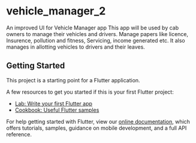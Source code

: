 # vehicle_manager_2

An improved UI for Vehicle Manager app
This app will be used by cab owners to manage their vehicles and drivers. Manage papers like licence, Insurence, pollution and fitness, Servicing, income generated etc.
It also manages in allotting vehicles to drivers and their leaves.

## Getting Started

This project is a starting point for a Flutter application.

A few resources to get you started if this is your first Flutter project:

- [Lab: Write your first Flutter app](https://flutter.io/docs/get-started/codelab)
- [Cookbook: Useful Flutter samples](https://flutter.io/docs/cookbook)

For help getting started with Flutter, view our 
[online documentation](https://flutter.io/docs), which offers tutorials, 
samples, guidance on mobile development, and a full API reference.
